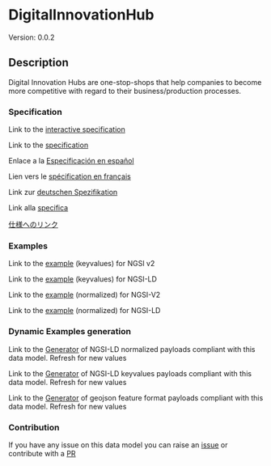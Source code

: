 # DigitalInnovationHub
Version: 0.0.2

## Description 

Digital Innovation Hubs are one-stop-shops that help companies to become more competitive with regard to their business/production processes.
### Specification

Link to the [interactive specification](https://swagger.lab.fiware.org/?url=https://smart-data-models.github.io/dataModel.DigitalInnovationHub/DigitalInnovationHub/swagger.yaml)

Link to the [specification](https://github.com/smart-data-models/dataModel.DigitalInnovationHub/blob/master/DigitalInnovationHub/doc/spec.md)

Enlace a la [Especificación en español](https://github.com/smart-data-models/dataModel.DigitalInnovationHub/blob/master/DigitalInnovationHub/doc/spec_ES.md)

Lien vers le [spécification en français](https://github.com/smart-data-models/dataModel.DigitalInnovationHub/blob/master/DigitalInnovationHub/doc/spec_FR.md)

Link zur [deutschen Spezifikation](https://github.com/smart-data-models/dataModel.DigitalInnovationHub/blob/master/DigitalInnovationHub/doc/spec_DE.md)

Link alla [specifica](https://github.com/smart-data-models/dataModel.DigitalInnovationHub/blob/master/DigitalInnovationHub/doc/spec_IT.md)

[仕様へのリンク](https://github.com/smart-data-models/dataModel.DigitalInnovationHub/blob/master/DigitalInnovationHub/doc/spec_JA.md)
### Examples

Link to the [example](https://smart-data-models.github.io/dataModel.DigitalInnovationHub/DigitalInnovationHub/examples/example.json) (keyvalues) for NGSI v2

Link to the [example](https://smart-data-models.github.io/dataModel.DigitalInnovationHub/DigitalInnovationHub/examples/example.jsonld) (keyvalues) for NGSI-LD

Link to the [example](https://smart-data-models.github.io/dataModel.DigitalInnovationHub/DigitalInnovationHub/examples/example-normalized.json) (normalized) for NGSI-V2

Link to the [example](https://smart-data-models.github.io/dataModel.DigitalInnovationHub/DigitalInnovationHub/examples/example-normalized.jsonld) (normalized) for NGSI-LD
### Dynamic Examples generation

Link to the [Generator](https://smartdatamodels.org/extra/ngsi-ld_generator.php?schemaUrl=https://raw.githubusercontent.com/smart-data-models/dataModel.DigitalInnovationHub/master/DigitalInnovationHub/schema.json&email=info@smartdatamodels.org) of NGSI-LD normalized payloads compliant with this data model. Refresh for new values

Link to the [Generator](https://smartdatamodels.org/extra/ngsi-ld_generator_keyvalues.php?schemaUrl=https://raw.githubusercontent.com/smart-data-models/dataModel.DigitalInnovationHub/master/DigitalInnovationHub/schema.json&email=info@smartdatamodels.org) of NGSI-LD keyvalues payloads compliant with this data model. Refresh for new values

Link to the [Generator](https://smartdatamodels.org/extra/geojson_features_generator.php?schemaUrl=https://raw.githubusercontent.com/smart-data-models/dataModel.DigitalInnovationHub/master/DigitalInnovationHub/schema.json&email=info@smartdatamodels.org) of geojson feature format payloads compliant with this data model. Refresh for new values
### Contribution

 If you have any issue on this data model you can raise an [issue](https://github.com/smart-data-models/dataModel.DigitalInnovationHub/issues)  or contribute with a [PR](https://github.com/smart-data-models/dataModel.DigitalInnovationHub/pulls)